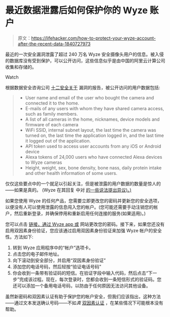 # 最近数据泄露后如何保护你的 Wyze 账户

> 原文：<https://lifehacker.com/how-to-protect-your-wyze-account-after-the-recent-data-1840727973>

最近的一次安全漏洞泄露了超过 240 万名 Wyze 安全摄像头用户的信息。被入侵的数据库没有受到保护，可以公开访问，这些信息似乎是由中国的阿里云计算公司收集和存储的。

Watch

根据数据安全咨询公司 [十二安全关于](https://blog.12security.com/wyze/) 漏洞的报告，被公开访问的用户数据包括:

> *   User name and email of the user who bought the camera and connected it to the home.
> *   E-mails of any users with whom they have shared camera access, such as family members.
> *   A list of all cameras in the home, nicknames, device models and firmware of each camera
> *   WiFi SSID, internal subnet layout, the last time the camera was turned on, the last time the application logged in, and the last time it logged out of the application.
> *   API token used to access user accounts from any iOS or Android device
> *   Alexa tokens of 24,000 users who have connected Alexa devices to Wyze cameras
> *   Height, weight, sex, bone density, bone nass, daily protein intake and other health information of some users.

仅仅这些要点中的一个就足以引起关注，但是被泄露的用户数据的数量是惊人的——如果是真的。 (Wyze 在其回复 中对 [的一些说法提出异议)。)](https://forums.wyzecam.com/t/updated-12-29-19-data-leak-12-26-2019/79046)

如果您使用 Wyze 的任何产品，您需要立即更改您的密码并更新您的安全选项，以便没有人可以使用泄露的信息闯入您的帐户。(您可能还需要手动注销您的帐户，然后重新登录，并确保停用和重新启用任何连接的服务(如果适用)。)

您可以点击 [链接，通过 Wyze app 或](https://support.wyzecam.com/hc/en-us/articles/360032065372-Resetting-Your-Password) 网站更改您的密码。接下来，如果您还没有启用双因素身份验证，您应该通过启用双因素身份验证来加强 Wyze 帐户的安全性。方法如下:

1.  转到 Wyze 应用程序中的“帐户”选项卡。
2.  点击您的电子邮件地址。
3.  向下滚动到安全部分，并启用“双因素身份验证”
4.  添加您的电话号码，然后轻按“验证电话号码”
5.  你会收到一条带有验证码的短信。在验证字段中输入代码，然后点击“下一步”完成该过程。现在，每次登录时，您都会收到一条短信形式的验证码。您还可以添加一个备用电话号码，以防由于任何原因无法访问其他设备。

虽然新密码和双因素认证有助于保护您的帐户安全，但我们应该指出，这种方法——通过文本发送确认号码——不如*真* [双因素认证](https://lifehacker.com/the-difference-between-two-factor-and-two-step-authenti-1787159870) ，在某些情况下可能根本没有帮助。